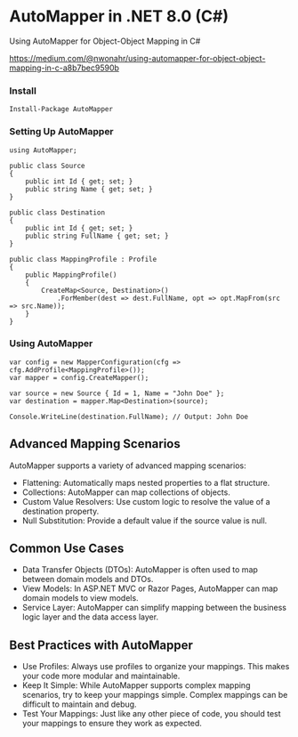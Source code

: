 # AutoMapper in .NET 8.0 (C#)

Using AutoMapper for Object-Object Mapping in C#

https://medium.com/@nwonahr/using-automapper-for-object-object-mapping-in-c-a8b7bec9590b

### Install
```
Install-Package AutoMapper
```

### Setting Up AutoMapper
```
using AutoMapper;

public class Source
{
    public int Id { get; set; }
    public string Name { get; set; }
}

public class Destination
{
    public int Id { get; set; }
    public string FullName { get; set; }
}

public class MappingProfile : Profile
{
    public MappingProfile()
    {
        CreateMap<Source, Destination>()
            .ForMember(dest => dest.FullName, opt => opt.MapFrom(src => src.Name));
    }
}
```


### Using AutoMapper
```
var config = new MapperConfiguration(cfg => cfg.AddProfile<MappingProfile>());
var mapper = config.CreateMapper();

var source = new Source { Id = 1, Name = "John Doe" };
var destination = mapper.Map<Destination>(source);

Console.WriteLine(destination.FullName); // Output: John Doe
```

## Advanced Mapping Scenarios
AutoMapper supports a variety of advanced mapping scenarios:

+ Flattening: Automatically maps nested properties to a flat structure.
+ Collections: AutoMapper can map collections of objects.
+ Custom Value Resolvers: Use custom logic to resolve the value of a destination property.
+ Null Substitution: Provide a default value if the source value is null.

## Common Use Cases
+ Data Transfer Objects (DTOs): AutoMapper is often used to map between domain models and DTOs.
+ View Models: In ASP.NET MVC or Razor Pages, AutoMapper can map domain models to view models.
+ Service Layer: AutoMapper can simplify mapping between the business logic layer and the data access layer.

## Best Practices with AutoMapper
+ Use Profiles: Always use profiles to organize your mappings. This makes your code more modular and maintainable.
+ Keep It Simple: While AutoMapper supports complex mapping scenarios, try to keep your mappings simple. Complex mappings can be difficult to maintain and debug.
+ Test Your Mappings: Just like any other piece of code, you should test your mappings to ensure they work as expected.
